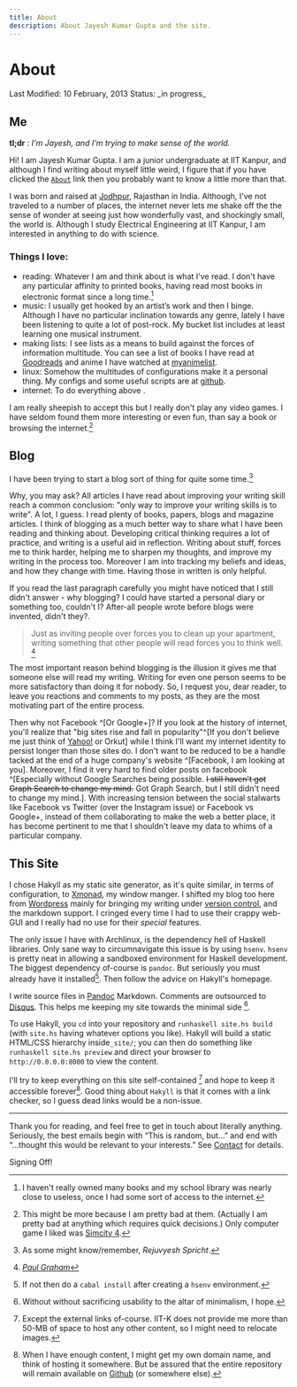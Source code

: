 ```yaml
---
title: About
description: About Jayesh Kumar Gupta and the site.
---
```


About
=========

<div class="soft">
<span class="align_left"> Last Modified: 10 February, 2013 </span><span class="align_right"> Status: _in progress_ </span>
</div>

Me
---

**tl;dr** : *I'm Jayesh, and I'm trying to make sense of the world.*


Hi! I am Jayesh Kumar Gupta. I am a junior undergraduate at IIT Kanpur, and although I find writing about myself little weird, I figure that if you have clicked the [`About`](#) link then you probably want to know a little more than that. 

I was born and raised at [Jodhpur](https://en.wikipedia.org/wiki/Jodhpur), Rajasthan in India. Although, I've not traveled to a number of places, the internet never lets me shake off the the sense of wonder at seeing just how wonderfully vast, and shockingly small, the world is. Although I study Electrical Engineering at IIT Kanpur, I am interested in anything to do with science.

### Things I love:

- reading: Whatever I am and think about is what I've read. I don't have any particular affinity to printed books, having read most books in electronic format since a long time.[^0]
- music: I usually get hooked by an artist’s work and then I binge. Although I have no particular inclination towards any genre, lately I have been listening to quite a lot of post-rock. My bucket list includes at least learning one musical instrument.
- making lists: I see lists as a means to build against the forces of information multitude. You can see a list of books I have read at [Goodreads](http://www.goodreads.com/review/list/7482598?shelf=read&sort=rating) and anime I have watched at [myanimelist](http://myanimelist.net/animelist/rejuvyesh&show=0&order=4).
- linux: Somehow the multitudes of configurations make it a personal thing. My configs and some useful scripts are at [github](https://github.com/rejuvyesh).
- internet: To do everything above <span aria-hidden="true" class="icon-arrow-up"></span>.

I am really sheepish to accept this but I really don't play any video games. I have seldom found them more interesting or even fun, than say a book or browsing the internet.[^3]


Blog
----

I have been trying to start a blog sort of thing for quite some time.[^2]

Why, you may ask? All articles I have read about improving your writing skill reach a common conclusion: "only way to improve your writing skills is to write". A lot, I guess. I read plenty of books, papers, blogs and magazine articles. I think of blogging as a much better way to share what I have been reading and thinking about. Developing critical thinking requires a lot of practice, and writing is a useful aid in reflection. Writing about stuff, forces me to think harder, helping me to sharpen my thoughts, and improve my writing in the process too. Moreover I am into tracking my beliefs and ideas, and how they change with time. Having those in written is only helpful.

If you read the last paragraph carefully you might have noticed that I still didn't answer - why blogging? I could have started a personal diary or something too, couldn't I? After-all people wrote before blogs were invented, didn't they?.

> Just as inviting people over forces you to clean up your apartment, writing something that other people will read forces you to think well. [^graham]

The most important reason behind blogging is the illusion it gives me that someone else will read my writing. Writing for even one person seems to be more satisfactory than doing it for nobody. So, I request you, dear reader, to leave you reactions and comments to my posts, as they are the most motivating part of the entire process.

Then why not Facebook ^[Or Google+]? If you look at the history of internet, you'll realize that "big sites rise and fall in popularity"^[If you don't believe me just think of [Yahoo!](http://yahoo.com) or Orkut] while I think I'll want my internet identity to persist longer than those sites do. I don't want to be reduced to be a handle tacked at the end of a huge company's website ^[Facebook, I am looking at you]. Moreover, I find it very hard to find older posts on facebook ^[Especially without Google Searches being possible. ~~I still haven't got Graph Search to change my mind.~~ Got Graph Search, but I still didn't need to change my mind.]. With increasing tension between the social stalwarts like Facebook vs Twitter (over the Instagram issue) or Facebook vs Google+, instead of them collaborating to make the web a better place, it has become pertinent to me that I shouldn't leave my data to whims of a particular company.



[^0]: I haven't really owned many books and my school library was nearly close to useless, once I had some sort of access to the internet.
[^graham]: [_Paul Graham_](http://www.paulgraham.com/essay.html)
[^2]: As some might know/remember, _Rejuvyesh Spricht_.
[^3]: This might be more because I am pretty bad at them. (Actually I am pretty bad at anything which requires quick decisions.) Only computer game I liked was [Simcity 4](http://en.wikipedia.org/wiki/SimCity_4).


This Site
---------

I chose Hakyll as my static site generator, as it's quite similar, in terms of configuration, to [Xmonad](http://xmonad.org), my window manger. I shifted my blog too here from [Wordpress](http://wordpress.com) mainly for bringing my writing under [version control](http://git-scm.com/book/en/Getting-Started-About-Version-Control), and the markdown support. I cringed every time I had to use their crappy web-GUI and I really had no use for their _special_ features.

The only issue I have with Archlinux, is the dependency hell of Haskell libraries. Only sane way to circumnavigate this issue is by using `hsenv`. `hsenv` is pretty neat in allowing a sandboxed environment for Haskell development. The biggest dependency of-course is `pandoc`. But seriously you must already have it installed[^a]. Then follow the advice on Hakyll's homepage.

I write source files in [Pandoc](http://johnmacfarlane.net/pandoc/) Markdown. Comments are outsourced to [Disqus](http://disqus.com/). This helps me keeping my site towards the minimal side [^b].

To use Hakyll, you `cd` into your repository and `runhaskell site.hs build` (with `site.hs` having whatever options you like). Hakyll will build a static HTML/CSS hierarchy inside`_site/`; you can then do something like `runhaskell site.hs preview` and direct your browser to `http://0.0.0.0:8000` to view the content.

I'll try to keep everything on this site self-contained [^c] and hope to keep it accessible forever[^d]. Good thing about `Hakyll` is that it comes with a link checker, so I guess dead links would be a non-issue.

[^a]: If not then do a `cabal install` after creating a `hsenv` environment.

[^b]: Without  without sacrificing usability to the altar of minimalism,  I hope.

[^c]: Except the external links of-course. IIT-K does not provide me more than 50-MB of space to host any other content, so I might need to relocate images.

[^d]: When I have enough content, I might get my own domain name, and think of hosting it somewhere. But be assured that the entire repository will remain available on [Github](http://github.com) (or somewhere else).

****

Thank you for reading, and feel free to get in touch about literally anything. Seriously, the best emails begin with “This is random, but…” and end with “…thought this would be relevant to your interests.” See [Contact](/contact.html) for details.

Signing Off!
